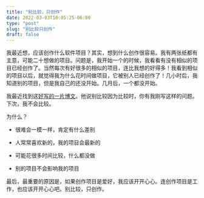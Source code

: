 ```yaml
---
title: "别比较，只创作"
date: 2022-03-03T10:05:25-06:00
type: "post"
slug: "别比较只创作"
draft: false
---
```


我最近想，应该创作什么软件项目？其实，想到什么创作很容易。我有两张纸都有主意，可能二十想做的项目。问题是，我开始一个的时候，我看看有没有相似的项目已经创作了。当然每次有好很多的相似的项目，连比我想的好得多！我看到相似的项目以后，就觉得我为什么花时间做项目，它被别人已经创作了！几小时后，我知道别的项目，但是我自己的还没开始。几月后，一个都没开始。

我最近找到这[好写的一片博文](https://alexandersandberg.com/comparison/)。他说别比较因为比较时，你有我刚写这样的问题。下次，我不会比较。

为什么？

- 很难会一模一样，肯定有什么差别

- 人常常喜欢新的，我的项目会最新的

- 可能花很多时间比较，什么都没做

- 别的项目不会影响我的项目

最后，最重要的原因是，如果创作项目是爱好，我应该开开心心。连创作项目是工作，也应该开开心心吧。别比较，只创作。
